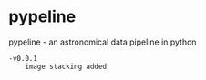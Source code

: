 pypeline
========

pypeline - an astronomical data pipeline in python

    -v0.0.1
        image stacking added
